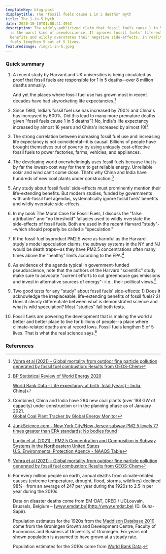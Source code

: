 ```yaml
---
templateKey: blog-post
displaytitle: The "fossil fuels cause 1 in 5 deaths" myth
title: The 1-in-5 Myth
date: 2020-10-10T01:00:41.494Z
description: The widely-publicized claim that fossil fuels cause 1 in 5 deaths
  is the worst kind of pseudoscience. It ignores fossil fuels' life-extending
  benefits and wildly overstates their negative side-effects. In reality, fossil
  fuels lengthen 5 out of 5 lives.
featuredimage: /img/1-in-5.jpeg
---
```


### Quick summary

1. A recent study by Harvard and UK universities is being circulated as proof that fossil fuels are responsible for 1 in 5 deaths--over 8 million deaths annually.

    And yet the places where fossil fuel use has grown most in recent decades have had skyrocketing life expectancies.[^1]

2. Since 1980, India's fossil fuel use has increased by 700% and China's has increased by 600%. Did this lead to many more premature deaths given "fossil fuels cause 1 in 5 deaths"? No, India's life expectancy increased by almost 16 years and China's increased by almost 10![^2]

3. The strong correlation between increasing fossil fuel use and increasing life expectancy is not coincidental--it is causal. Billions of people have brought themselves out of poverty by using uniquely cost-effective fossil fuels to power factories, farms, vehicles, and appliances.

4. The developing world overwhelmingly uses fossil fuels because that is by far the lowest-cost way for them to get reliable energy. Unreliable solar and wind can’t come close. That’s why China and India have hundreds of new coal plants under construction.[^3]

5. Any study about fossil fuels' side-effects must prominently mention their life-extending benefits. But modern studies, funded by governments with anti-fossil fuel agendas, systematically ignore fossil fuels' benefits and wildly overstate side-effects.

6. In my book The Moral Case for Fossil Fuels, I discuss the "false attribution" and "no threshold" fallacies used to wildly overstate the side-effects of fossil fuels. Both are used in the recent Harvard "study"--which should properly be called a "speculation."

7. If the fossil fuel byproduct PM2.5 were as harmful as the Harvard study's model speculation claims, the subway systems in the NY and NJ would be death traps--as they have PM2.5 concentrations often many times above the “healthy” limits according to the EPA.[^4]

8. As evidence of the agenda typical in government-funded pseudoscience, note that the authors of the Harvard "scientific" study make sure to advocate "current efforts to cut greenhouse gas emissions and invest in alternative sources of energy"--i.e., their political views.[^5]

9. Two good tests for any "study" about fossil fuels' side-effects: 1) Does it acknowledge the irreplaceable, life-extending benefits of fossil fuels? 2) Does it clearly differentiate between what is demonstrated science and what is wild speculation? Most "studies" fail both tests.

10. Fossil fuels are powering the development that is making the world a better and better place to live for billions of people--a place where climate-related deaths are at record lows. Fossil fuels lengthen 5 of 5 lives. That is what the real science says.[^6]

### References

[^1]: [Vohra et al (2021) - Global mortality from outdoor fine particle pollution generated by fossil fuel combustion: Results from GEOS-Chem](https://www.sciencedirect.com/science/article/abs/pii/S0013935121000487)

[^2]:
    [BP Statistical Review of World Energy 2020](https://www.bp.com/en/global/corporate/energy-economics/statistical-review-of-world-energy.html)

    [World Bank Data - Life expectancy at birth, total (years) - India, China)](https://data.worldbank.org/indicator/SP.DYN.LE00.IN?locations=IN-CN)

[^3]:
    Combined, China and India have 284 new coal plants (over 188 GW of capacity) under construction or in the planning phase as of January 2021.\
    [Global Coal Plant Tracker by Global Energy Monitor](https://globalenergymonitor.org/projects/global-coal-plant-tracker/summary-data/)

[^4]:
    [JunkScience.com - New York City/New Jersey subway PM2.5 levels 77 times greater than EPA standards; No bodies found](https://junkscience.com/2021/02/new-york-city-new-jersey-subway-pm2-5-levels-77-times-greater-than-epa-standards-no-bodies-found/#more-104316)

    [Luglio et al. (2021) - PM2.5  Concentration and Composition in Subway Systems in the Northeastern United States](https://ehp.niehs.nih.gov/doi/10.1289/EHP7202)\
    [U.S. Environmental Protection Agency - NAAQS Table](https://www.epa.gov/criteria-air-pollutants/naaqs-table)

[^5]: [Vohra et al (2021) - Global mortality from outdoor fine particle pollution generated by fossil fuel combustion: Results from GEOS-Chem](https://www.sciencedirect.com/science/article/abs/pii/S0013935121000487)

[^6]:
    For every million people on earth, annual deaths from climate-related causes (extreme temperature, drought, flood, storms, wildfires) declined 98%--from an average of 247 per year during the 1920s to 2.5 in per year during the 2010s.

    Data on disaster deaths come from EM-DAT, CRED / UCLouvain, Brussels, Belgium – [www.emdat.be](http://www.emdat.be) (D. Guha-Sapir).

    Population estimates for the 1920s from the [Maddison Database 2010](https://www.rug.nl/ggdc/historicaldevelopment/maddison/releases/maddison-database-2010) come from the Groningen Growth and Development Centre, Faculty of Economics and Business at University of Groningen. For years not shown population is assumed to have grown at a steady rate.

    Population estimates for the 2010s come from [World Bank Data](https://data.worldbank.org/indicator/SP.POP.TOTL).
